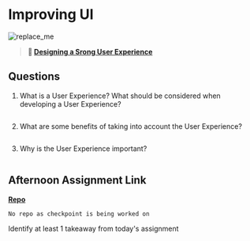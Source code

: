 # Improving UI

![replace_me](https://codeworks.blob.core.windows.net/public/assets/img/illustrations/placeholder.svg)

> **📖 [Designing a Srong User Experience](https://codeworksacademy.com/fs-student-guide/resources/wk7/03-Creating-Good-UX)**

## Questions

1. What is a User Experience? What should be considered when developing a User Experience?
```

```
2. What are some benefits of taking into account the User Experience?
```

```
3. Why is the User Experience important?
```

```
## Afternoon Assignment Link

**[Repo](https://github.com/coombsab/)**
```
No repo as checkpoint is being worked on
```
Identify at least 1 takeaway from today's assignment
```

```
